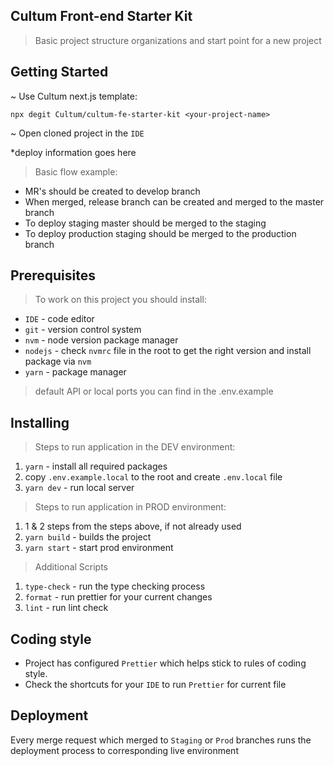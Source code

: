 ## Cultum Front-end Starter Kit

> Basic project structure organizations and start point for a new project

## Getting Started

~ Use Cultum next.js template:

`npx degit Cultum/cultum-fe-starter-kit <your-project-name>`

~ Open cloned project in the `IDE`

*deploy information goes here

> Basic flow example:

- MR's should be created to develop branch
- When merged, release branch can be created and merged to the master branch
- To deploy staging master should be merged to the staging
- To deploy production staging should be merged to the production branch

## Prerequisites

> To work on this project you should install:

- `IDE` - code editor
- `git` - version control system
- `nvm` - node version package manager
- `nodejs` - check `nvmrc` file in the root to get the right version and install package via `nvm`
- `yarn` - package manager

> default API or local ports you can find in the .env.example

## Installing

> Steps to run application in the DEV environment:

1. `yarn` - install all required packages
2. copy `.env.example.local` to the root and create `.env.local` file
3. `yarn dev` - run local server

> Steps to run application in PROD environment:

1. 1 & 2 steps from the steps above, if not already used
2. `yarn build` - builds the project
3. `yarn start` - start prod environment

> Additional Scripts

1. `type-check` - run the type checking process
2. `format` - run prettier for your current changes
3. `lint` - run lint check

## Coding style

- Project has configured `Prettier` which helps stick to rules of coding style.
- Check the shortcuts for your `IDE` to run `Prettier` for current file

## Deployment

Every merge request which merged to `Staging` or `Prod` branches runs the deployment process to corresponding live
environment
